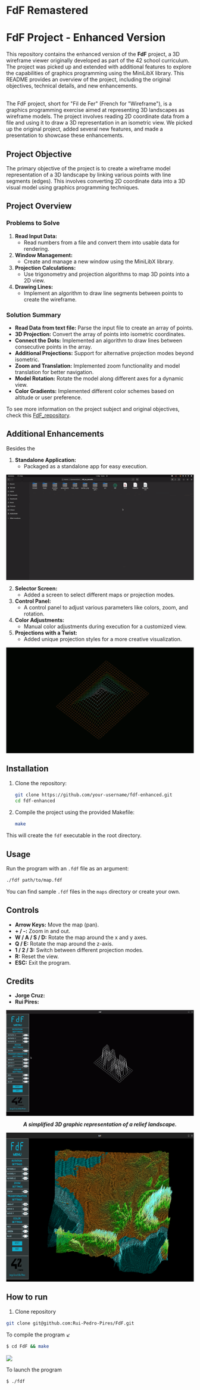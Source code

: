 # FdF Remastered

# FdF Project - Enhanced Version

This repository contains the enhanced version of the **FdF** project, a 3D wireframe viewer originally developed as part of the 42 school curriculum. The project was picked up and extended with additional features to explore the capabilities of graphics programming using the MiniLibX library. This README provides an overview of the project, including the original objectives, technical details, and new enhancements. </br></br>

The FdF project, short for "Fil de Fer" (French for "Wireframe"), is a graphics programming exercise aimed at representing 3D landscapes as wireframe models. The project involves reading 2D coordinate data from a file and using it to draw a 3D representation in an isometric view. We picked up the original project, added several new features, and made a presentation to showcase these enhancements.

## Project Objective

The primary objective of the project is to create a wireframe model representation of a 3D landscape by linking various points with line segments (edges). This involves converting 2D coordinate data into a 3D visual model using graphics programming techniques.

## Project Overview

### Problems to Solve

1. **Read Input Data:**
   - Read numbers from a file and convert them into usable data for rendering.
2. **Window Management:**
   - Create and manage a new window using the MiniLibX library.
3. **Projection Calculations:**
   - Use trigonometry and projection algorithms to map 3D points into a 2D view.
4. **Drawing Lines:**
   - Implement an algorithm to draw line segments between points to create the wireframe.

### Solution Summary

- **Read Data from text file:** Parse the input file to create an array of points.
- **3D Projection:** Convert the array of points into isometric coordinates.
- **Connect the Dots:** Implemented an algorithm to draw lines between consecutive points in the array.
- **Additional Projections:** Support for alternative projection modes beyond isometric.
- **Zoom and Translation:** Implemented zoom functionality and model translation for better navigation.
- **Model Rotation:** Rotate the model along different axes for a dynamic view.
- **Color Gradients:** Implemented different color schemes based on altitude or user preference.

To see more information on the project subject and original objectives, check this [FdF_repository](https://github.com/mjorgecruz/42_fdf).

## Additional Enhancements

Besides the 

1. **Standalone Application:**
   - Packaged as a standalone app for easy execution.
  
<img src="https://github.com/mjorgecruz/42_FdF_updated/blob/main/fdf0.gif" align="center"/>

2. **Selector Screen:**
   - Added a screen to select different maps or projection modes.
3. **Control Panel:**
   - A control panel to adjust various parameters like colors, zoom, and rotation.
4. **Color Adjustments:**
   - Manual color adjustments during execution for a customized view.
5. **Projections with a Twist:**
   - Added unique projection styles for a more creative visualization.
<img src="https://github.com/mjorgecruz/42_FdF_updated/blob/main/fdf3.gif" align="center"/>

## Installation

1. Clone the repository:

    ```bash
    git clone https://github.com/your-username/fdf-enhanced.git
    cd fdf-enhanced
    ```

2. Compile the project using the provided Makefile:

    ```bash
    make
    ```

This will create the `fdf` executable in the root directory.

## Usage

Run the program with an `.fdf` file as an argument:

```bash
./fdf path/to/map.fdf
```

You can find sample `.fdf` files in the `maps` directory or create your own.

## Controls

- **Arrow Keys:** Move the map (pan).
- **+ / -:** Zoom in and out.
- **W / A / S / D:** Rotate the map around the x and y axes.
- **Q / E:** Rotate the map around the z-axis.
- **1 / 2 / 3:** Switch between different projection modes.
- **R:** Reset the view.
- **ESC:** Exit the program.


## Credits

- **Jorge Cruz:**
- **Rui Pires:**






<img src="https://github.com/mjorgecruz/42_FdF_updated/blob/main/fdf1.gif" align="center"/>

<p align="center">
	<b><i>A simplified 3D graphic representation of a relief landscape.</i></b><br>
</p>


<img src="https://github.com/Rui-Pedro-Pires/FdF/blob/main/presentation/images/france_map.png" width=600 height=400 align="center"/>

## How to run
1. Clone repository
```bash
git clone git@github.com:Rui-Pedro-Pires/FdF.git
```

To compile the program ↙️

```bash
$ cd FdF && make
```
<img src="https://github.com/Rui-Pedro-Pires/FdF/blob/main/presentation/gifs/GIFMaker_me.gif" align="center"/>

To launch the program
```bash
$ ./fdf
```

